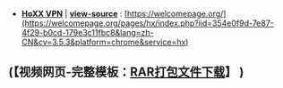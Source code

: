 

- [**HoXX VPN**](https://taoste.github.io/Hello-World/github/welcomepage.org/index.html)  |  [**view-source**](index.html) : [https://welcomepage.org/](https://welcomepage.org/pages/hx/index.php?iid=354e0f9d-7e87-4f29-b0cd-179e3c11fbc8&lang=zh-CN&cv=3.5.3&platform=chrome&service=hx)

(【视频网页-完整模板：[**RAR打包文件下载**](https://raw.githubusercontent.com/inchoong/v/master/%E3%80%90%E8%A7%86%E9%A2%91%E7%BD%91%E9%A1%B5-%E5%AE%8C%E6%95%B4%E6%A8%A1%E6%9D%BF%E3%80%91.rar)】 )
-------
